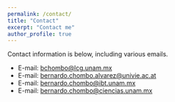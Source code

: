```yaml
---
permalink: /contact/
title: "Contact"
excerpt: "Contact me"
author_profile: true
---
```


Contact information is below, including various emails.

* E-mail: [bchombo@lcg.unam.mx](mailto:bchombo@lcg.unam.mx)
* E-mail: [bernardo.chombo.alvarez@univie.ac.at](mailto:bernardo.chombo.alvarez@univie.ac.at)
* E-mail: [bernardo.chombo@ibt.unam.mx](mailto:bernardo.chombo@ibt.unam.mx)
* E-mail: [bernardo.chombo@ciencias.unam.mx](mailto:bernardo.chombo@ciencias.unam.mx)